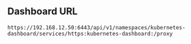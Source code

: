 ## Dashboard URL

`https://192.168.12.50:6443/api/v1/namespaces/kubernetes-dashboard/services/https:kubernetes-dashboard:/proxy`